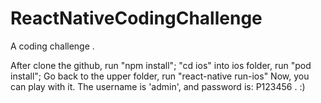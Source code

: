 # ReactNativeCodingChallenge

A coding challenge .

After clone the github, run "npm install";
"cd ios" into ios folder, run "pod install";
Go back to the upper folder, run "react-native run-ios"
Now, you can play with it.  The username is 'admin', and password is: P123456 .  :)

